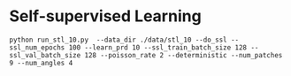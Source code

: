 # Self-supervised Learning
`python run_stl_10.py 
--data_dir
./data/stl_10
--do_ssl
--ssl_num_epochs
100
--learn_prd
10
--ssl_train_batch_size
128
--ssl_val_batch_size
128
--poisson_rate
2
--deterministic
--num_patches
9
--num_angles
4`